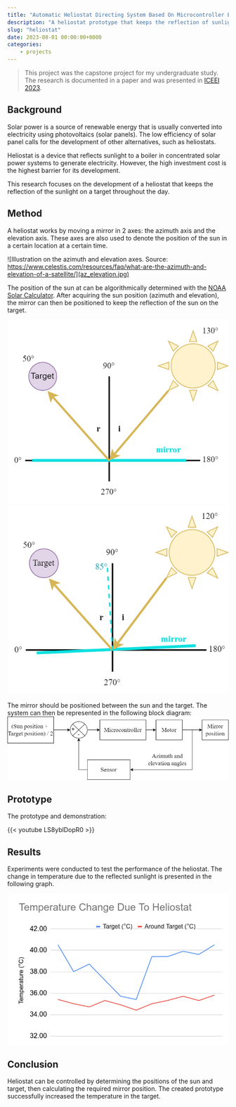 ```yaml
---
title: "Automatic Heliostat Directing System Based On Microcontroller ESP32"
description: "A heliostat prototype that keeps the reflection of sunlight on a fixed target with a mirror."
slug: "heliostat"
date: 2023-08-01 00:00:00+0000
categories:
    - projects
---
```


>This project was the capstone project for my undergraduate study. The research is documented in a paper and was presented in [ICEEI 2023](https://stei.itb.ac.id/iceei2023/).

## Background

Solar power is a source of renewable energy that is usually converted into electricity using photovoltaics (solar panels). The low efficiency of solar panel calls for the development of other alternatives, such as heliostats.

Heliostat is a device that reflects sunlight to a boiler in concentrated solar power systems to generate electricity. However, the high investment cost is the highest barrier for its development.

This research focuses on the development of a heliostat that keeps the reflection of the sunlight on a target throughout the day.

## Method

A heliostat works by moving a mirror in 2 axes: the azimuth axis and the elevation axis. These axes are also used to denote the position of the sun in a certain location at a certain time. 

![Illustration on the azimuth and elevation axes. Source: https://www.celestis.com/resources/faq/what-are-the-azimuth-and-elevation-of-a-satellite/](az_elevation.jpg)

The position of the sun at can be algorithmically determined with the [NOAA Solar Calculator](https://gml.noaa.gov/grad/solcalc/). After acquiring the sun position (azimuth and elevation), the mirror can then be positioned to keep the reflection of the sun on the target.

![Heliostat mirror reflects sunlight to the target](reflection1.png) ![The mirror moves at half the angular motion of the sun](reflection2.png)

The mirror should be positioned between the sun and the target. The system can then be represented in the following block diagram: ![](block-diagram.png)

## Prototype

The prototype and demonstration:

{{< youtube LS8yblDopR0 >}}


## Results

Experiments were conducted to test the performance of the heliostat. The change in temperature due to the reflected sunlight is presented in the following graph.

![](test-graph.png)

## Conclusion

Heliostat can be controlled by determining the positions of the sun and target, then calculating the required mirror position. The created prototype successfully increased the temperature in the target.
